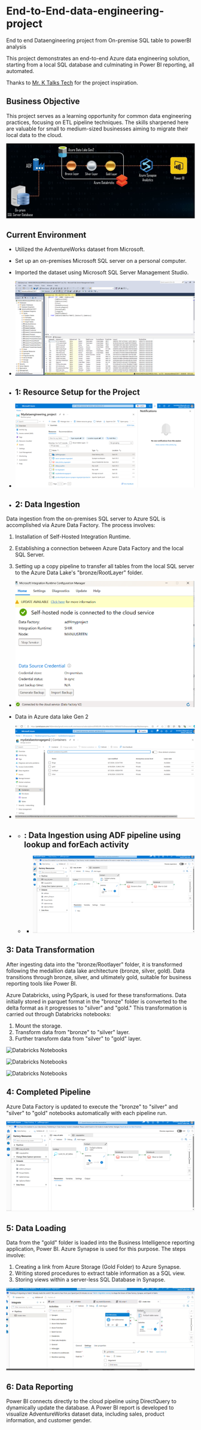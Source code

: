 # End-to-End-data-engineering-project
End to end Dataengineering project from On-premise SQL table to powerBI analysis

This project demonstrates an end-to-end Azure data engineering solution, starting from a local SQL database and culminating in Power BI reporting, all automated.

Thanks to [Mr. K Talks Tech](https://www.youtube.com/@mr.ktalkstech) for the project inspiration.

## Business Objective

This project serves as a learning opportunity for common data engineering practices, focusing on ETL pipeline techniques. The skills sharpened here are valuable for small to medium-sized businesses aiming to migrate their local data to the cloud.

![Insert Image](https://github.com/Manjusree-Azure/End-to-End-data-engineering-project/blob/main/Project%20Architecture.png)

## Current Environment





- Utilized the AdventureWorks dataset from Microsoft.
- Set up an on-premises Microsoft SQL server on a personal computer.
- Imported the dataset using Microsoft SQL Server Management Studio.
- ![Insert Image](https://github.com/Manjusree-Azure/End-to-End-data-engineering-project/blob/main/Source%20Data_AdventureWorksLT2017.png)

- ## 1: Resource Setup for the Project
- ![Insert Image](https://github.com/Manjusree-Azure/End-to-End-data-engineering-project/blob/main/Resource%20Setup.png)

- ## 2: Data Ingestion

Data ingestion from the on-premises SQL server to Azure SQL is accomplished via Azure Data Factory. The process involves:

1. Installation of Self-Hosted Integration Runtime.
 
3. Establishing a connection between Azure Data Factory and the local SQL Server.
4. Setting up a copy pipeline to transfer all tables from the local SQL server to the Azure Data Lake's "bronze/RootLayer" folder.

- ![Insert Image](https://github.com/Manjusree-Azure/End-to-End-data-engineering-project/blob/main/Self%20Hosted%20integration%20runtime.png)

- Data in Azure data lake Gen 2
- ![Insert Image](https://github.com/Manjusree-Azure/End-to-End-data-engineering-project/blob/main/Ingest%20data%20in%20ADLGen2.png)

- - ## : Data Ingestion using ADF pipeline using lookup and forEach activity
  - - ![Insert Image](https://github.com/Manjusree-Azure/End-to-End-data-engineering-project/blob/main/ADF%20pipeline.png)

## 3: Data Transformation

After ingesting data into the "bronze/Rootlayer" folder, it is transformed following the medallion data lake architecture (bronze, silver, gold). Data transitions through bronze, silver, and ultimately gold, suitable for business reporting tools like Power BI.

Azure Databricks, using PySpark, is used for these transformations. Data initially stored in parquet format in the "bronze" folder is converted to the delta format as it progresses to "silver" and "gold." This transformation is carried out through Databricks notebooks:

1. Mount the storage.
2. Transform data from "bronze" to "silver" layer.
3. Further transform data from "silver" to "gold" layer.
   
![Databricks Notebooks](https://github.com/Manjusree-Azure/End-to-End-data-engineering-project/blob/main/mount%20storage%20ac.ipynb)

![Databricks Notebooks](https://github.com/Manjusree-Azure/End-to-End-data-engineering-project/blob/main/rootlayer%20to%20silver.ipynb)

![Databricks Notebooks](https://github.com/Manjusree-Azure/End-to-End-data-engineering-project/blob/main/silver%20to%20gold.ipynb)

## 4: Completed Pipeline
Azure Data Factory is updated to execute the "bronze" to "silver" and "silver" to "gold" notebooks automatically with each pipeline run.

![Insert Image](https://github.com/Manjusree-Azure/End-to-End-data-engineering-project/blob/main/ADF%20pipeline.png)

## 5: Data Loading

Data from the "gold" folder is loaded into the Business Intelligence reporting application, Power BI. Azure Synapse is used for this purpose. The steps involve:

1. Creating a link from Azure Storage (Gold Folder) to Azure Synapse.
2. Writing stored procedures to extract table information as a SQL view.
3. Storing views within a server-less SQL Database in Synapse.

![Insert Image](https://github.com/Manjusree-Azure/End-to-End-data-engineering-project/blob/main/Data%20Loading%20Using%20Azure%20Synapse%20Analytics.png)


## 6: Data Reporting

Power BI connects directly to the cloud pipeline using DirectQuery to dynamically update the database. A Power BI report is developed to visualize AdventureWorks dataset data, including sales, product information, and customer gender.



   
    


 


